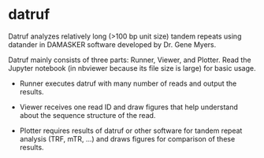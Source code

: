 # datruf

Datruf analyzes relatively long (>100 bp unit size) tandem repeats using datander in DAMASKER software developed by Dr. Gene Myers.

Datruf mainly consists of three parts: Runner, Viewer, and Plotter. Read the Jupyter notebook (in nbviewer because its file size is large) for basic usage.

* Runner executes datruf with many number of reads and output the results.

* Viewer receives one read ID and draw figures that help understand about the sequence structure of the read.

* Plotter requires results of datruf or other software for tandem repeat analysis (TRF, mTR, ...) and draws figures for comparison of these results.
